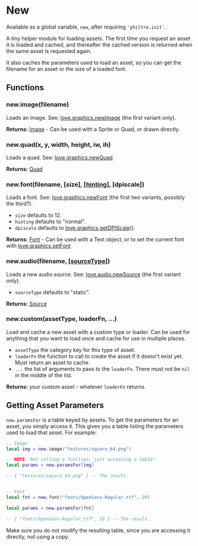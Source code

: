
New
===
Available as a global variable, `new`, after requiring `'philtre.init'`.

A tiny helper module for loading assets. The first time you request an asset it is loaded and cached, and thereafter the cached version is returned when the same asset is requested again.

It also caches the parameters used to load an asset, so you can get the filename for an asset or the size of a loaded font.

Functions
---------

### new.image(filename)
Loads an image. See: [love.graphics.newImage](https://love2d.org/wiki/love.graphics.newImage) (the first variant only).

**Returns:** [Image](https://love2d.org/wiki/Image) - Can be used with a Sprite or Quad, or drawn directly.

### new.quad(x, y, width, height, iw, ih)
Loads a quad. See: [love.graphics.newQuad](https://love2d.org/wiki/love.graphics.newQuad)

**Returns:** [Quad](https://love2d.org/wiki/Quad)

### new.font(filename, [size], [[hinting](https://love2d.org/wiki/HintingMode)], [dpiscale])
Loads a font. See: [love.graphics.newFont](https://love2d.org/wiki/love.graphics.newFont) (the first two variants, possibly the third?).
- `size` defaults to 12.
- `hinting` defaults to "normal".
- `dpiscale` defaults to [love.graphics.getDPIScale](https://love2d.org/wiki/love.graphics.getDPIScale)().

**Returns:** [Font](https://love2d.org/wiki/Font) - Can be used with a Text object, or to set the current font with [love.graphics.setFont](https://love2d.org/wiki/love.graphics.setFont)

### new.audio(filename, [[sourceType](https://love2d.org/wiki/SourceType)])
Loads a new audio source. See: [love.audio.newSource](https://love2d.org/wiki/love.audio.newSource) (the first variant only).
- `sourceType` defaults to "static".

**Returns:** [Source](https://love2d.org/wiki/Source)

### new.custom(assetType, loaderFn, ...)
Load and cache a new asset with a custom type or loader. Can be used for anything that you want to load once and cache for use in multiple places.
- `assetType` the category key for this type of asset.
- `loaderFn` the function to call to create the asset if it doesn't exist yet. Must return an asset to cache.
- `...` the list of arguments to pass to the `loaderFn`. There must not be `nil` in the middle of the list.

**Returns:** your custom asset - whatever `loaderFn` returns.

Getting Asset Parameters
------------------------

`new.paramsFor` is a table keyed by assets. To get the parameters for an asset, you simply access it. This gives you a table listing the parameters used to load that asset. For example:
```lua
-- Image
local img = new.image("textures/square_64.png")

-- NOTE: Not calling a function, just accessing a table!
local params = new.paramsFor[img]

-- { "textures/square_64.png" } -- The result.


-- Font
local fnt = new.font("fonts/OpenSans-Regular.ttf", 20)

local params = new.paramsFor[fnt]

-- { "fonts/OpenSans-Regular.ttf", 20 } -- The result.
```

Make sure you do not modify the resulting table, since you are accessing it directly, not using a copy.
